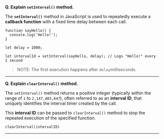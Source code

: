 
**Q. Explain `setInterval()` method.**

The **`setInterval()`** method in JavaScript is used to repeatedly execute a **callback function** with a fixed time delay between each call.

```
function sayHello() {
  console.log('Hello!');
}

let delay = 1000;

let intervalId = setInterval(sayHello, delay); // Logs "Hello!" every 1 second
```

> NOTE:  The first execution happens after `delay`milliseconds.

---

**Q. Explain `clearInterval()` method.**

The `setInterval()` method returns a positive integer (typically within the range of `1` to `2,147,483,647`), often referred to as an **interval ID**, that uniquely identifies the interval timer created by the call. 

This **interval ID** can be passed to `clearInterval()` method to stop the repeated execution of the specified function.

```
clearInterval(intervalID)
```

---





